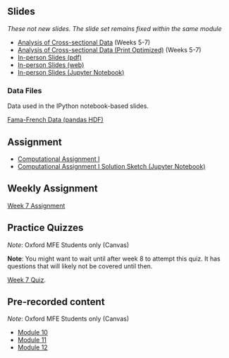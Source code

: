 <!--
.. title: Financial Econometrics I: Week 7
.. slug: michaelmas-term-7
.. date: 2020-11-27 17:51:04 UTC
.. tags: teaching, mfe
.. category: teaching 
.. link: 
.. description: Teaching resources for MFE Financial Econometrics I Week 7
.. type: text
.. jumbotron_color: #002147
.. jumbotron_light: True
.. jumbotron: MFE Financial Econometrics I: Week 7
.. jumbotron_text: Teaching material from Week 7.
-->

## Slides

*These not new slides. The slide set remains fixed within the same module*

* [Analysis of Cross-sectional Data](/files/teaching/mfe/slides/cross-section-slides-2020-2021.pdf) (Weeks 5-7)
* [Analysis of Cross-sectional Data (Print Optimized)](/files/teaching/mfe/slides/cross-section-slides-2020-2021-print.pdf) (Weeks 5-7)
* [In-person Slides (pdf)](/files/teaching/mfe/slides/cross-section-2020-21-in-person-slides.pdf)
* [In-person Slides (web)](/files/teaching/mfe/slides/cross-section-slides-2020-2021.html)
* [In-person Slides (Jupyter Notebook)](/files/teaching/mfe/slides/cross-section-slides-2020-2021.ipynb)

### Data Files

Data used in the IPython notebook-based slides.

[Fama-French Data (pandas HDF)](/files/teaching/mfe/data/fama-french-data.h5)

## Assignment

* [Computational Assignment I](/files/teaching/mfe/assignments/mfe-fe-computational-exercise-1-2020-2021.pdf)
* [Computational Assignment I Solution Sketch (Jupyter Notebook)](/files/teaching/mfe/assignments/mfe-fe-computational-exercise-1-2020-2021.ipynb)


## Weekly Assignment

[Week 7 Assignment](/files/teaching/mfe/homework/mt_week_7_assignment.pdf)

## Practice Quizzes

*Note*: Oxford MFE Students only (Canvas)

**Note**: You might want to wait until after week 8 to attempt this quiz.  It has questions that
will likely not be covered until then.

[Week 7 Quiz](https://canvas.sbs.ox.ac.uk/courses/1731/quizzes/1994). 

## Pre-recorded content

*Note*: Oxford MFE Students only (Canvas)

* [Module 10](https://ox.cloud.panopto.eu/Panopto/Pages/Viewer.aspx?id=1143f9ac-0778-47c0-a054-ac6f0182fa29)
* [Module 11](https://ox.cloud.panopto.eu/Panopto/Pages/Viewer.aspx?id=43738ae8-8a9e-4738-a026-ac6f018304ff)
* [Module 12](https://ox.cloud.panopto.eu/Panopto/Pages/Viewer.aspx?id=29a24da7-4579-4d15-a2f8-ac70012034e3)
